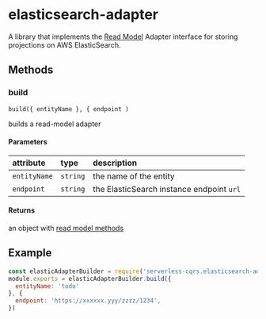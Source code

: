 # elasticsearch-adapter

A library that implements the [Read Model](../advanced/repository/read-model.md) Adapter interface for storing projections on AWS ElasticSearch.

## Methods

### build

`build({ entityName }, { endpoint )` 

builds a read-model adapter 

#### Parameters

| attribute | type | description |
| :--- | :--- | :--- |
| `entityName` | `string` | the name of the entity |
| `endpoint` | `string` | the ElasticSearch instance endpoint `url` |

#### Returns

an object with [read model methods](../advanced/repository/read-model.md#methods)

## Example

```javascript
const elasticAdapterBuilder = require('serverless-cqrs.elasticsearch-adapter')
module.exports = elasticAdapterBuilder.build({ 
  entityName: 'todo'
}, {
  endpoint: 'https://xxxxxx.yyy/zzzz/1234',
})
```
